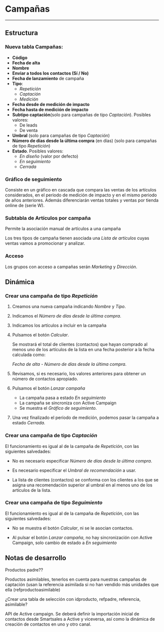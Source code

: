 # Campañas
----------------------

## Estructura

### Nueva tabla Campañas:

  * **Código**
  * **Fecha de alta**
  * **Nombre**
  * **Enviar a todos los contactos (Sí / No)**
  * **Fecha de lanzamiento** de campaña
  * **Tipo**:
    * *Repetición*
    * *Captación*
    * *Medición*
  * **Fecha desde de medición de impacto**
  * **Fecha hasta de medición de impacto**
  * **Subtipo captación**(solo para campañas de tipo *Captación*). Posibles valores:
    * De leads
    * De venta
  * **Umbral** (solo para campañas de tipo *Captación*)
  * **Número de días desde la última compra** (en días) (solo para campañas de tipo *Repetición*)
  * **Estado**. Posibles valores:
    * *En diseño* (valor por defecto)
    * *En seguimiento*
    * *Cerrada*

### Gráfico de seguimiento
Consiste en un gráfico en cascada que compara las ventas de los artículos considerados, en el periodo de medición de impacto y en el mismo periodo de años anteriores. Además diferenciarán ventas totales y ventas por tienda online de (serie W).

### Subtabla de Artículos por campaña
Permite la asociación manual de artículos a una campaña

Los tres tipos de campaña tienen asociada una *Lista de artículos* cuyas ventas vamos a promocionar y analizar.

### Acceso
Los grupos con acceso a campañas serán *Marketing* y *Dirección*.

## Dinámica

### Crear una campaña de tipo *Repetición*
1. Creamos una nueva campaña indicando *Nombre* y *Tipo*.
1. Indicamos el *Número de días desde la última compra*.
1. Indicamos los artículos a incluir en la campaña
1. Pulsamos el botón *Calcular*.
  
    Se mostrará el total de clientes (contactos) que hayan comprado al menos uno de los artículos de la lista en una fecha posterior a la fecha calculada como:
    
    *Fecha de alta* - *Número de días desde la última compra*.

1. Revisamos, si es necesario, los valores anteriores para obtener un número de contactos apropiado.
1. Pulsamos el botón *Lanzar campaña*
    * La campaña pasa a estado *En seguimiento*
    * La campaña se sincroniza con Active Campaign
    * Se muestra el *Gráfico de seguimiento*.
2. Una vez finalizado el período de medición, podemos pasar la campaña a estado *Cerrada*.

### Crear una campaña de tipo *Captación*
El funcionamiento es igual al de la campaña de *Repetición*, con las siguientes salvedades:
* No es necesario especificar *Número de días desde la última compra*.

* Es necesario especificar el *Umbral de recomendación* a usar.

* La lista de clientes (contactos) se conforma con los clientes a los que se asigna una recomendación superior al umbral en al menos uno de los artículos de la lista.

### Crear una campaña de tipo *Seguimiento*
El funcionamiento es igual al de la campaña de *Repetición*, con las siguientes salvedades:

* No se muestra el botón *Calcular*, ni se le asocian contactos.

* Al pulsar el botón *Lanzar campaña*, no hay sincronización con Active Campaign, solo cambio de estado a *En seguimiento*

## Notas de desarrollo

Productos padre??

Productos asimilables, tenerlos en cuenta para nuestras campañas de captación (usan la referencia asimilada si no han vendido más unidades que ella (refproductoasimilable)

¿Crear una tabla de selección con idproducto, refpadre, referencia, asimilable?

API de Active campaign. Se deberá definir la importación inicial de contactos desde Smartsales a Active y viceversa, así como la dinámica de creación de contactos en uno y otro canal.
